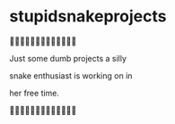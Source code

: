 # stupidsnakeprojects
🐍🐍🐍🐍🐍🐍🐍🐍🐍🐍🐍🐍🐍

Just some dumb projects a silly

snake enthusiast is working on in

her free time. 

🐍🐍🐍🐍🐍🐍🐍🐍🐍🐍🐍🐍🐍
